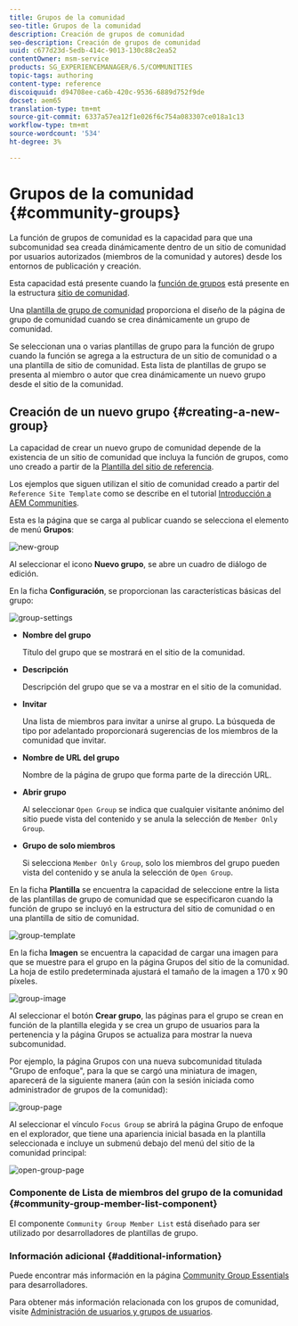 ```yaml
---
title: Grupos de la comunidad
seo-title: Grupos de la comunidad
description: Creación de grupos de comunidad
seo-description: Creación de grupos de comunidad
uuid: c677d23d-5edb-414c-9013-130c88c2ea52
contentOwner: msm-service
products: SG_EXPERIENCEMANAGER/6.5/COMMUNITIES
topic-tags: authoring
content-type: reference
discoiquuid: d94708ee-ca6b-420c-9536-6889d752f9de
docset: aem65
translation-type: tm+mt
source-git-commit: 6337a57ea12f1e026f6c754a083307ce018a1c13
workflow-type: tm+mt
source-wordcount: '534'
ht-degree: 3%

---
```



# Grupos de la comunidad {#community-groups}

La función de grupos de comunidad es la capacidad para que una subcomunidad sea creada dinámicamente dentro de un sitio de comunidad por usuarios autorizados (miembros de la comunidad y autores) desde los entornos de publicación y creación.

Esta capacidad está presente cuando la [función de grupos](/help/communities/functions.md#groups-function) está presente en la estructura [sitio de comunidad](/help/communities/sites-console.md).

Una [plantilla de grupo de comunidad](/help/communities/tools-groups.md) proporciona el diseño de la página de grupo de comunidad cuando se crea dinámicamente un grupo de comunidad.

Se seleccionan una o varias plantillas de grupo para la función de grupo cuando la función se agrega a la estructura de un sitio de comunidad o a una plantilla de sitio de comunidad. Esta lista de plantillas de grupo se presenta al miembro o autor que crea dinámicamente un nuevo grupo desde el sitio de la comunidad.

## Creación de un nuevo grupo {#creating-a-new-group}

La capacidad de crear un nuevo grupo de comunidad depende de la existencia de un sitio de comunidad que incluya la función de grupos, como uno creado a partir de la [Plantilla del sitio de referencia](/help/communities/sites.md).

Los ejemplos que siguen utilizan el sitio de comunidad creado a partir del `Reference Site Template` como se describe en el tutorial [Introducción a AEM Communities](/help/communities/getting-started.md).

Esta es la página que se carga al publicar cuando se selecciona el elemento de menú **Grupos**:

![new-group](assets/new-group.png)

Al seleccionar el icono **Nuevo grupo**, se abre un cuadro de diálogo de edición.

En la ficha **Configuración**, se proporcionan las características básicas del grupo:

![group-settings](assets/group-settings.png)

* **Nombre del grupo**

   Título del grupo que se mostrará en el sitio de la comunidad.

* **Descripción**

   Descripción del grupo que se va a mostrar en el sitio de la comunidad.

* **Invitar**

   Una lista de miembros para invitar a unirse al grupo. La búsqueda de tipo por adelantado proporcionará sugerencias de los miembros de la comunidad que invitar.

* **Nombre de URL del grupo**

   Nombre de la página de grupo que forma parte de la dirección URL.

* **Abrir grupo**

   Al seleccionar `Open Group` se indica que cualquier visitante anónimo del sitio puede vista del contenido y se anula la selección de `Member Only Group`.

* **Grupo de solo miembros**

   Si selecciona `Member Only Group`, solo los miembros del grupo pueden vista del contenido y se anula la selección de `Open Group`.

En la ficha **Plantilla** se encuentra la capacidad de
seleccione entre la lista de las plantillas de grupo de comunidad que se especificaron cuando la función de grupo se incluyó en la estructura del sitio de comunidad o en una plantilla de sitio de comunidad.

![group-template](assets/group-template.png)

En la ficha **Imagen** se encuentra la capacidad de cargar una imagen para que se muestre para el grupo en la página Grupos del sitio de la comunidad. La hoja de estilo predeterminada ajustará el tamaño de la imagen a 170 x 90 píxeles.

![group-image](assets/group-image.png)

Al seleccionar el botón **Crear grupo**, las páginas para el grupo se crean en función de la plantilla elegida y se crea un grupo de usuarios para la pertenencia y la página Grupos se actualiza para mostrar la nueva subcomunidad.

Por ejemplo, la página Grupos con una nueva subcomunidad titulada &quot;Grupo de enfoque&quot;, para la que se cargó una miniatura de imagen, aparecerá de la siguiente manera (aún con la sesión iniciada como administrador de grupos de la comunidad):

![group-page](assets/group-page.png)

Al seleccionar el vínculo `Focus Group` se abrirá la página Grupo de enfoque en el explorador, que tiene una apariencia inicial basada en la plantilla seleccionada e incluye un submenú debajo del menú del sitio de la comunidad principal:

![open-group-page](assets/open-group-page.png)

### Componente de Lista de miembros del grupo de la comunidad {#community-group-member-list-component}

El componente `Community Group Member List` está diseñado para ser utilizado por desarrolladores de plantillas de grupo.

### Información adicional {#additional-information}

Puede encontrar más información en la página [Community Group Essentials](/help/communities/essentials-groups.md) para desarrolladores.

Para obtener más información relacionada con los grupos de comunidad, visite [Administración de usuarios y grupos de usuarios](/help/communities/users.md).
